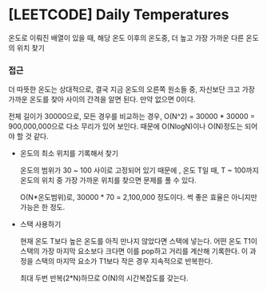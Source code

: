 # [LEETCODE] Daily Temperatures

온도로 이뤄진 배열이 있을 때, 해당 온도 이후의 온도중, 더 높고 가장 가까운 다른 온도의 위치 찾기

### 접근

더 따뜻한 온도는 상대적으로, 결국 지금 온도의 오른쪽 원소들 중, 자신보단 크고 가장 가까운 온도를 찾아 사이의 간격을 알면 된다. 만약 없으면 0이다.

전체 길이가 30000으로, 모든 경우를 비교하는 경우, O(N^2) = 30000 \* 30000 = 900,000,000으로 다소 무리가 있어 보인다. 때문에 O(NlogN)이나 O(N)정도는 되어야 할 것 같다.

- 온도의 최소 위치를 기록해서 찾기

  온도의 범위가 30 ~ 100 사이로 고정되어 있기 때문에 , 온도 T일 때, T ~ 100까지 온도의 위치 중 가장 가까운 위치를 찾으면 문제를 풀 수 있다.

  O(N\*온도범위)로, 30000 \* 70 = 2,100,000 정도이다. 썩 좋은 효율은 아니지만 가능은 한 정도.

- 스택 사용하기

  현재 온도 T보다 높은 온도를 아직 만나지 않았다면 스택에 넣는다. 어떤 온도 T1이 스택의 가장 마지막 요소보다 크다면 이를 pop하고 거리를 계산해 기록한다. 이 과정을 스택의 마지막 요소가 T1보다 작은 경우 지속적으로 반복한다.

  최대 두번 반복(2\*N)하므로 O(N)의 시간복잡도를 갖는다.
